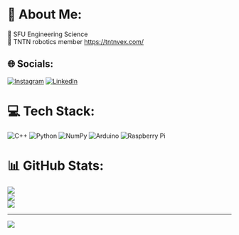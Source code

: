 # 💫 About Me:
🔭 SFU Engineering Science<br>👯 TNTN robotics member https://tntnvex.com/ <br>


## 🌐 Socials:
[![Instagram](https://img.shields.io/badge/Instagram-%23E4405F.svg?logo=Instagram&logoColor=white)](https://instagram.com/trevor_ruttan) [![LinkedIn](https://img.shields.io/badge/LinkedIn-%230077B5.svg?logo=linkedin&logoColor=white)](https://linkedin.com/in/trevor-ruttan-ab9911322) 

# 💻 Tech Stack:
![C++](https://img.shields.io/badge/c++-%2300599C.svg?style=for-the-badge&logo=c%2B%2B&logoColor=white) ![Python](https://img.shields.io/badge/python-3670A0?style=for-the-badge&logo=python&logoColor=ffdd54) ![NumPy](https://img.shields.io/badge/numpy-%23013243.svg?style=for-the-badge&logo=numpy&logoColor=white) ![Arduino](https://img.shields.io/badge/-Arduino-00979D?style=for-the-badge&logo=Arduino&logoColor=white) ![Raspberry Pi](https://img.shields.io/badge/-RaspberryPi-C51A4A?style=for-the-badge&logo=Raspberry-Pi)
# 📊 GitHub Stats:
![](https://github-readme-stats.vercel.app/api?username=TR-05&theme=radical&hide_border=false&include_all_commits=true&count_private=true)<br/>
![](https://github-readme-streak-stats.herokuapp.com/?user=TR-05&theme=radical&hide_border=false)<br/>
![](https://github-readme-stats.vercel.app/api/top-langs/?username=TR-05&theme=radical&hide_border=false&include_all_commits=true&count_private=true&layout=compact)

---
[![](https://visitcount.itsvg.in/api?id=TR-05&icon=0&color=0)](https://visitcount.itsvg.in)

<!-- Proudly created with GPRM ( https://gprm.itsvg.in ) -->
